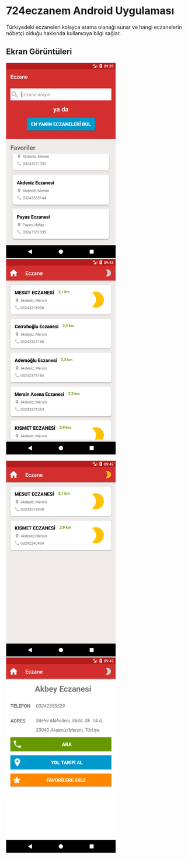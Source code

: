# 724eczanem Android Uygulaması
Türkiyedeki eczaneleri kolayca arama olanağı sunar ve hangi eczanelerin nöbetçi olduğu hakkında kullanıcıya bilgi sağlar.

## Ekran Görüntüleri ##

<img src="./screenshots/ana_ekran.png" width="300" alt="Başlangıç Ekranı"> <img src="./screenshots/listeleme.png" width="300" alt="Eczane Listeleme Ekranı">

<img src="./screenshots/nobetciler.png" width="300" alt="Sadece Nöbetçiler Görünümü"> <img src="./screenshots/eczane_detay.png" width="300" alt="Eczane Detay Ekranı">

